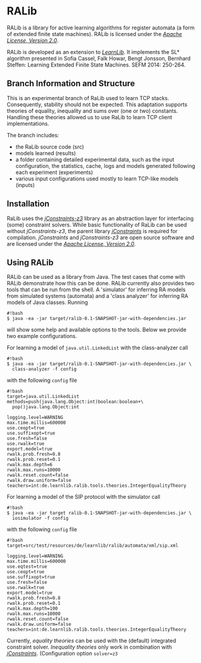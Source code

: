 RALib
=========================

RALib is a library for active learning algorithms for register automata
(a form of extended finite state machines). RALib is licensed under
the [*Apache License, Version 2.0*][4]. 

RALib is developed as an extension to [*LearnLib*][3]. It implements 
the SL* algorithm presented in 	Sofia Cassel, Falk Howar, Bengt Jonsson, 
Bernhard Steffen: Learning Extended Finite State Machines. SEFM 2014: 250-264.


Branch Information and Structure
-------------------------

This is an experimental branch of RaLib used to learn TCP stacks. Consequently, 
stability should not be expected. This adaptation supports theories of equality, 
inequality and sums over (one or two) constants. Handling these theories
allowed us to use RaLib to learn TCP client implementations.

The branch includes:
 * the RaLib source code (src)
 * models learned (results)
 * a folder containing detailed experimental data, such as the input configuration, 
   the statistics, cache, logs and models generated following each experiment (experiments)
 * various input configurations used mostly to learn TCP-like models (inputs) 

Installation
-------------------------

RaLib uses the [*jConstraints-z3*][1] library as an abstraction layer for 
interfacing (some) constraint solvers. While basic functionality of 
RaLib can be used without *jConstraints-z3*, the parent library
[*jConstraints*][5] is required for compilation. 
*jConstraints* and *jConstraints-z3* are open source software and are
licensed under the [*Apache License, Version 2.0*][4]. 


Using RALib
-------------------------


RALib can be used as a library from Java. The test cases that come with RALib
demonstrate how this can be done. RALib currently also provides two tools
that can be run from the shell. A 'simulator' for inferring RA models from 
simulated systems (automata) and a 'class analyzer' for inferring RA models
of Java classes. Running

```
#!bash
$ java -ea -jar target/ralib-0.1-SNAPSHOT-jar-with-dependencies.jar
```


will show some help and available options to the tools. Below we provide two
example configurations.

For learning a model of `java.util.LinkedList` with the class-analyzer call

```
#!bash
$ java -ea -jar target/ralib-0.1-SNAPSHOT-jar-with-dependencies.jar \
  class-analyzer -f config
```

with the following `config` file

```
#!bash
target=java.util.LinkedList
methods=push(java.lang.Object:int)boolean:boolean+\
  pop()java.lang.Object:int

logging.level=WARNING
max.time.millis=600000
use.ceopt=true
use.suffixopt=true
use.fresh=false
use.rwalk=true
export.model=true
rwalk.prob.fresh=0.8
rwalk.prob.reset=0.1
rwalk.max.depth=6
rwalk.max.runs=10000
rwalk.reset.count=false
rwalk.draw.uniform=false
teachers=int:de.learnlib.ralib.tools.theories.IntegerEqualityTheory
```

For learning a model of the SIP protocol with the simulator call

```
#!bash
$ java -ea -jar target ralib-0.1-SNAPSHOT-jar-with-dependencies.jar \
  iosimulator -f config
```

with the following `config` file

```
#!bash
target=src/test/resources/de/learnlib/ralib/automata/xml/sip.xml

logging.level=WARNING
max.time.millis=600000
use.eqtest=true
use.ceopt=true
use.suffixopt=true
use.fresh=false
use.rwalk=true
export.model=true
rwalk.prob.fresh=0.8
rwalk.prob.reset=0.1
rwalk.max.depth=100
rwalk.max.runs=10000
rwalk.reset.count=false
rwalk.draw.uniform=false
teachers=int:de.learnlib.ralib.tools.theories.IntegerEqualityTheory
```

Currently, *equality theories* can be used with the (default) integrated
constraint solver. *Inequality theories* only work in combination with 
[*jConstraints*][1]. (Configuration option ```solver=z3```


[1]: https://bitbucket.org/psycopaths/jConstraints-z3
[2]: https://z3.codeplex.com
[3]: http://www.learnlib.de
[4]: http://www.apache.org/licenses/LICENSE-2.0
[5]: https://bitbucket.org/psycopaths/jConstraints